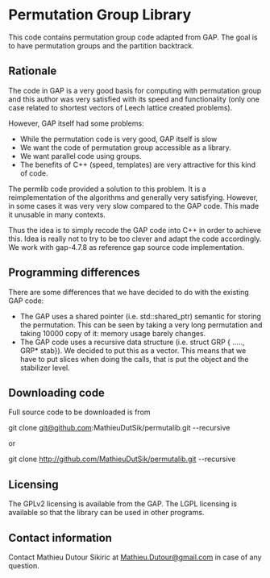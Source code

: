 Permutation Group Library
=========================

This code contains permutation group code adapted from GAP.
The goal is to have permutation groups and the partition
backtrack.


Rationale
---------

The code in GAP is a very good basis for computing with
permutation group and this author was very satisfied with its
speed and functionality (only one case related to shortest
vectors of Leech lattice created problems).

However, GAP itself had some problems:

  * While the permutation code is very good, GAP itself is slow
  * We want the code of permutation group accessible as a library.
  * We want parallel code using groups.
  * The benefits of C++ (speed, templates) are very attractive for this kind of code.

The permlib code provided a solution to this problem. It is a
reimplementation of the algorithms and generally very satisfying.
However, in some cases it was very very slow compared to the GAP
code. This made it unusable in many contexts.

Thus the idea is to simply recode the GAP code into C++ in order
to achieve this. Idea is really not to try to be too clever and
adapt the code accordingly. We work with gap-4.7.8 as reference
gap source code implementation.


Programming differences
-----------------------

There are some differences that we have decided to do with
the existing GAP code:

  * The GAP uses a shared pointer (i.e. std::shared_ptr) semantic for storing the permutation. This can be seen by taking a very long permutation and taking 10000 copy of it: memory usage barely changes.
  * The GAP code uses a recursive data structure (i.e. struct GRP { ....., GRP* stab}). We decided to put this as a vector. This means that we have to put slices when doing the calls, that is put the object and the stabilizer level.


Downloading code
----------------

Full source code to be downloaded is from

git clone git@github.com:MathieuDutSik/permutalib.git --recursive

or

git clone http://github.com/MathieuDutSik/permutalib.git --recursive



Licensing
---------

The GPLv2 licensing is available from the GAP.
The LGPL licensing is available so that the library can be used in other programs.

Contact information
-------------------

Contact Mathieu Dutour Sikiric at Mathieu.Dutour@gmail.com in case of any question.
